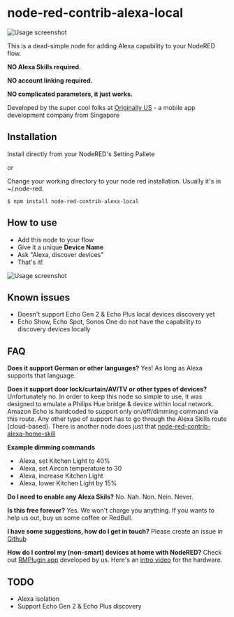 # node-red-contrib-alexa-local

![Usage screenshot](https://raw.githubusercontent.com/originallyus/node-red-contrib-alexa-local/master/screenshot2.png "Screenshot")

This is a dead-simple node for adding Alexa capability to your NodeRED flow.

**NO Alexa Skills required.**

**NO account linking required.**

**NO complicated parameters, it just works.**


Developed by the super cool folks at [Originally US](http://originally.us) - a mobile app development company from Singapore

## Installation

Install directly from your NodeRED's Setting Pallete

or

Change your working directory to your node red installation. Usually it's in ~/.node-red.

    $ npm install node-red-contrib-alexa-local

## How to use
  * Add this node to your flow
  * Give it a unique **Device Name**
  * Ask "Alexa, discover devices"
  * That's it!

![Usage screenshot](https://raw.githubusercontent.com/originallyus/node-red-contrib-alexa-local/master/screenshot3.png "Screenshot")


## Known issues
  * Doesn't support Echo Gen 2 & Echo Plus local devices discovery yet
  * Echo Show, Echo Spot, Sonos One do not have the capability to discovery devices locally

## FAQ
**Does it support German or other languages?**
Yes! As long as Alexa supports that language.

**Does it support door lock/curtain/AV/TV or other types of devices?**
Unfortunately no. In order to keep this node so simple to use, it was designed to emulate a Philips Hue bridge & device within local network. Amazon Echo is hardcoded to support only on/off/dimming command via this route. Any other type of support has to go through the Alexa Skills route (cloud-based). There is another node does just that [node-red-contrib-alexa-home-skill](https://github.com/hardillb/node-red-contrib-alexa-home-skill)

**Example dimming commands**
  *  Alexa, set Kitchen Light to 40%
  *  Alexa, set Aircon temperature to 30
  *  Alexa, increase Kitchen Light
  *  Alexa, lower Kitchen Light by 15%

**Do I need to enable any Alexa Skils?**
No. Nah. Non. Nein. Never.

**Is this free forever?**
Yes. We won't charge you anything. If you wants to help us out, buy us some coffee or RedBull.

**I have some suggestions, how do I get in touch?**
Please create an issue in [Github](https://github.com/originallyus/node-red-contrib-alexa-local/issues)

**How do I control my (non-smart) devices at home with NodeRED?**
Check out [RMPlugin app](https://play.google.com/store/apps/details?id=us.originally.tasker&hl=en) developed by us. Here's an [intro video](https://www.youtube.com/watch?v=QUKYKhK57sc) for the hardware.


## TODO
  * Alexa isolation
  * Support Echo Gen 2 & Echo Plus discovery
